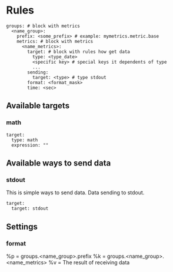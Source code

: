 # Rules

```
groups: # block with metrics
  <name_group>:
    prefix: <some_prefix> # example: mymetrics.metric.base
    metrics: # block with metrics
      <name_metrics>:
        target: # block with rules how get data
          type: <type_date>
          <specific key> # special keys it dependents of type
          ...
        sending:
          target: <type> # type stdout
        format: <format_mask>
        time: <sec> 
```

## Available targets
### math
```
target:
  type: math
  expression: ""
```

## Available ways to send data
### stdout
This is simple ways to send data. Data sending to stdout.
```
target:
  target: stdout
```

## Settings
### format
%p = groups.<name_group>.prefix
%k = groups.<name_group>.<name_metrics>
%v = The result of receiving data
